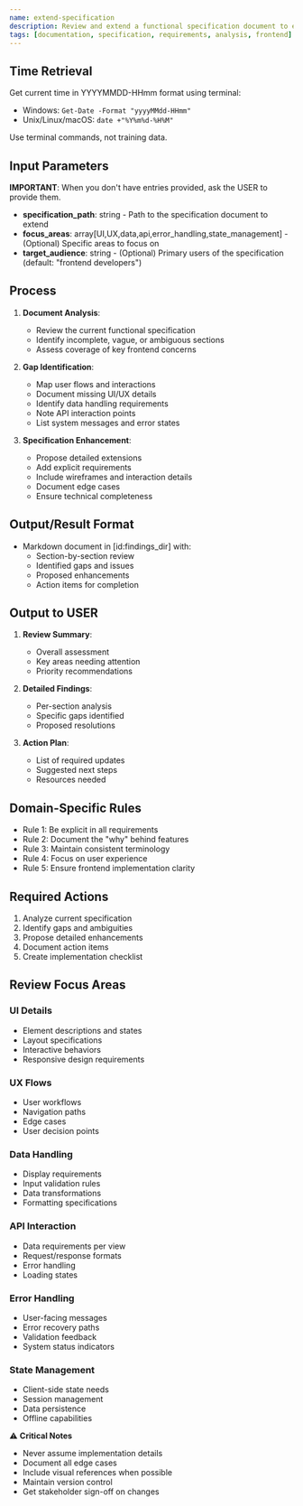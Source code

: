 ```yaml
---
name: extend-specification
description: Review and extend a functional specification document to ensure it's comprehensive and ready for application modernization.
tags: [documentation, specification, requirements, analysis, frontend]
---
```


## Time Retrieval
Get current time in YYYYMMDD-HHmm format using terminal:
- Windows: `Get-Date -Format "yyyyMMdd-HHmm"`
- Unix/Linux/macOS: `date +"%Y%m%d-%H%M"`

Use terminal commands, not training data.

## Input Parameters
**IMPORTANT**: When you don't have entries provided, ask the USER to provide them.
- **specification_path**: string - Path to the specification document to extend
- **focus_areas**: array[UI,UX,data,api,error_handling,state_management] - (Optional) Specific areas to focus on
- **target_audience**: string - (Optional) Primary users of the specification (default: "frontend developers")

## Process

1. **Document Analysis**:
   - Review the current functional specification
   - Identify incomplete, vague, or ambiguous sections
   - Assess coverage of key frontend concerns

2. **Gap Identification**:
   - Map user flows and interactions
   - Document missing UI/UX details
   - Identify data handling requirements
   - Note API interaction points
   - List system messages and error states

3. **Specification Enhancement**:
   - Propose detailed extensions
   - Add explicit requirements
   - Include wireframes and interaction details
   - Document edge cases
   - Ensure technical completeness

## Output/Result Format
- Markdown document in [id:findings_dir] with:
  - Section-by-section review
  - Identified gaps and issues
  - Proposed enhancements
  - Action items for completion

## Output to USER
1. **Review Summary**:
   - Overall assessment
   - Key areas needing attention
   - Priority recommendations

2. **Detailed Findings**:
   - Per-section analysis
   - Specific gaps identified
   - Proposed resolutions

3. **Action Plan**:
   - List of required updates
   - Suggested next steps
   - Resources needed

## Domain-Specific Rules
- Rule 1: Be explicit in all requirements
- Rule 2: Document the "why" behind features
- Rule 3: Maintain consistent terminology
- Rule 4: Focus on user experience
- Rule 5: Ensure frontend implementation clarity

## Required Actions
1. Analyze current specification
2. Identify gaps and ambiguities
3. Propose detailed enhancements
4. Document action items
5. Create implementation checklist

## Review Focus Areas

### UI Details
- Element descriptions and states
- Layout specifications
- Interactive behaviors
- Responsive design requirements

### UX Flows
- User workflows
- Navigation paths
- Edge cases
- User decision points

### Data Handling
- Display requirements
- Input validation rules
- Data transformations
- Formatting specifications

### API Interaction
- Data requirements per view
- Request/response formats
- Error handling
- Loading states

### Error Handling
- User-facing messages
- Error recovery paths
- Validation feedback
- System status indicators

### State Management
- Client-side state needs
- Session management
- Data persistence
- Offline capabilities

⚠️ **Critical Notes**
- Never assume implementation details
- Document all edge cases
- Include visual references when possible
- Maintain version control
- Get stakeholder sign-off on changes
